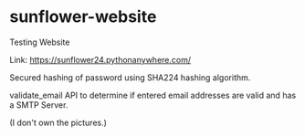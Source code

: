 # sunflower-website
Testing Website <p></p>
Link: https://sunflower24.pythonanywhere.com/
<p></p>
Secured hashing of password using SHA224 hashing algorithm.
<p></p>
validate_email API to determine if entered email addresses are valid and has a SMTP Server.
<p></p>
(I don't own the pictures.)
